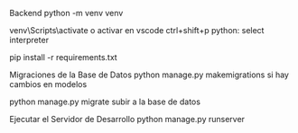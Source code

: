 Backend
python -m venv venv

venv\Scripts\activate o activar en vscode ctrl+shift+p python: select interpreter

pip install -r requirements.txt

Migraciones de la Base de Datos
python manage.py makemigrations si hay cambios en modelos

python manage.py migrate subir a la base de datos

Ejecutar el Servidor de Desarrollo
python manage.py runserver
